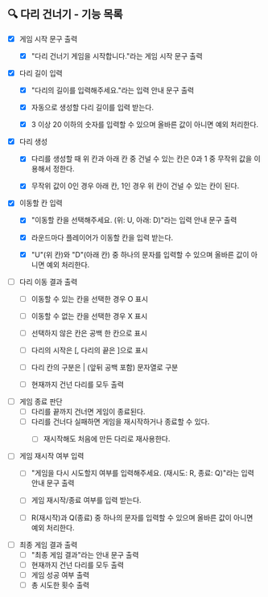 ## 🔍 다리 건너기 - 기능 목록

- [x] 게임 시작 문구 출력
  - [x] "다리 건너기 게임을 시작합니다."라는 게임 시작 문구 출력


- [x] 다리 길이 입력
  - [x] "다리의 길이를 입력해주세요."라는 입력 안내 문구 출력
  - [x] 자동으로 생성할 다리 길이를 입력 받는다.
  - [x] 3 이상 20 이하의 숫자를 입력할 수 있으며 올바른 값이 아니면 예외 처리한다.


- [x] 다리 생성
  - [x] 다리를 생성할 때 위 칸과 아래 칸 중 건널 수 있는 칸은 0과 1 중 무작위 값을 이용해서 정한다.
  - [x] 무작위 값이 0인 경우 아래 칸, 1인 경우 위 칸이 건널 수 있는 칸이 된다.


- [x] 이동할 칸 입력
  - [x] "이동할 칸을 선택해주세요. (위: U, 아래: D)"라는 입력 안내 문구 출력
  - [x] 라운드마다 플레이어가 이동할 칸을 입력 받는다.
  - [x] "U"(위 칸)와 "D"(아래 칸) 중 하나의 문자를 입력할 수 있으며 올바른 값이 아니면 예외 처리한다.


- [ ] 다리 이동 결과 출력
  - [ ] 이동할 수 있는 칸을 선택한 경우 O 표시
  - [ ] 이동할 수 없는 칸을 선택한 경우 X 표시
  - [ ] 선택하지 않은 칸은 공백 한 칸으로 표시
  - [ ] 다리의 시작은 [, 다리의 끝은 ]으로 표시
  - [ ] 다리 칸의 구분은 | (앞뒤 공백 포함) 문자열로 구분
  - [ ] 현재까지 건넌 다리를 모두 출력


- [ ] 게임 종료 판단
  - [ ] 다리를 끝까지 건너면 게임이 종료된다.
  - [ ] 다리를 건너다 실패하면 게임을 재시작하거나 종료할 수 있다.
    - [ ] 재시작해도 처음에 만든 다리로 재사용한다.


- [ ] 게임 재시작 여부 입력
  - [ ] "게임을 다시 시도할지 여부를 입력해주세요. (재시도: R, 종료: Q)"라는 입력 안내 문구 출력
  - [ ] 게임 재시작/종료 여부를 입력 받는다.
  - [ ] R(재시작)과 Q(종료) 중 하나의 문자를 입력할 수 있으며 올바른 값이 아니면 예외 처리한다.


- [ ] 최종 게임 결과 출력
  - [ ] "최종 게임 결과"라는 안내 문구 출력
  - [ ] 현재까지 건넌 다리를 모두 출력
  - [ ] 게임 성공 여부 출력
  - [ ] 총 시도한 횟수 출력